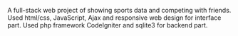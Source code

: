A full-stack web project of showing sports data and competing with friends.
Used html/css, JavaScript, Ajax and responsive web design for interface part.
Used php framework CodeIgniter and sqlite3 for backend part.
